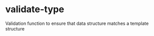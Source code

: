 validate-type
=============

Validation function to ensure that data structure matches a template structure
